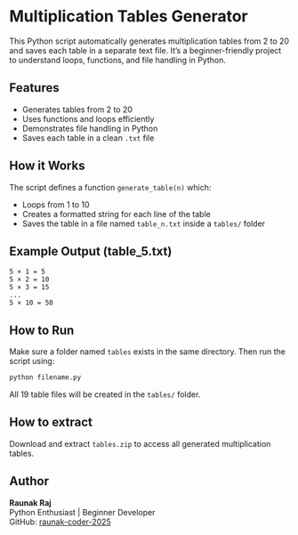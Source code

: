 # Multiplication Tables Generator

This Python script automatically generates multiplication tables from 2 to 20 and saves each table in a separate text file. It’s a beginner-friendly project to understand loops, functions, and file handling in Python.

## Features
- Generates tables from 2 to 20
- Uses functions and loops efficiently
- Demonstrates file handling in Python
- Saves each table in a clean `.txt` file

## How it Works
The script defines a function `generate_table(n)` which:
- Loops from 1 to 10
- Creates a formatted string for each line of the table
- Saves the table in a file named `table_n.txt` inside a `tables/` folder

## Example Output (table_5.txt)
```
5 × 1 = 5  
5 × 2 = 10  
5 × 3 = 15  
...  
5 × 10 = 50
```

## How to Run
Make sure a folder named `tables` exists in the same directory. Then run the script using:
```bash
python filename.py
```
All 19 table files will be created in the `tables/` folder.

## How to extract
Download and extract `tables.zip` to access all generated multiplication tables.

## Author
**Raunak Raj**  
Python Enthusiast | Beginner Developer  
GitHub: [raunak-coder-2025](https://github.com/raunak-coder-2025)

